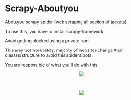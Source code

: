 # Scrapy-Aboutyou
Aboutyou scrapy spider (web scraping all section of jackets)

To use this, you have to install scrapy-framework

Avoid getting blocked using a private-vpn

This may not work lately, majority of websites change their classes/structure to avoid this spiders/bots.

You are responsible of what you'll do with this!


<p align="center">
  <img src="/Images/scrapy-terminal.png">
</p>
<br>
<p align="center">
  <img src="/Images/csv-capture.png">
</p>
